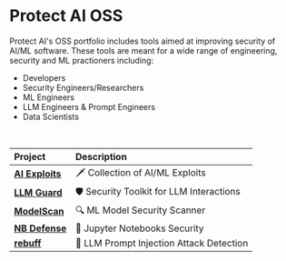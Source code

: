 # Protect AI OSS
Protect AI's OSS portfolio includes tools aimed at improving security of AI/ML software. These tools are meant for a wide range of engineering, security and ML practioners including:
- Developers
- Security Engineers/Researchers
- ML Engineers
- LLM Engineers & Prompt Engineers
- Data Scientists 

<br/>

| Project | Description |
| :--- | :--- |
| [**AI Exploits**](https://github.com/protectai/ai-exploits) | 🗡️ Collection of AI/ML Exploits |
| [**LLM Guard**](https://github.com/protectai/llm-guard) | 🛡️ Security Toolkit for LLM Interactions |
| [**ModelScan**](https://github.com/protectai/modelscan) | 🔍 ML Model Security Scanner |
| [**NB Defense**](https://nbdefense.ai) | 📓 Jupyter Notebooks Security |
| [**rebuff**](https://github.com/protectai/rebuff) | 💉 LLM Prompt Injection Attack Detection |
